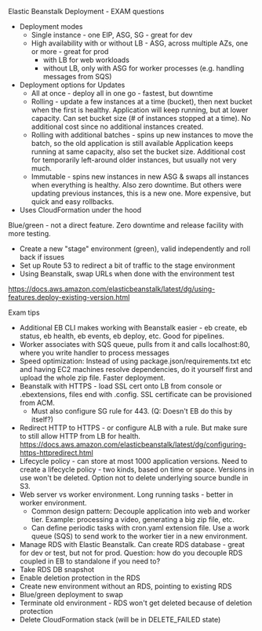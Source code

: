 Elastic Beanstalk Deployment - EXAM questions
- Deployment modes
  - Single instance - one EIP, ASG, SG - great for dev
  - High availability with or without LB - ASG, across multiple AZs, one or more - great for prod
    - with LB for web workloads
    - without LB, only with ASG for worker processes (e.g. handling messages from SQS)
- Deployment options for Updates
  - All at once - deploy all in one go - fastest, but downtime
  - Rolling - update a few instances at a time (bucket), then next bucket when the first is healthy. Application will keep running, but at lower capacity. Can set bucket size (# of instances stopped at a time). No additional cost since no additional instances created.
  - Rolling with additional batches - spins up new instances to move the batch, so the old application is still available Application keeps running at same capacity, also set the bucket size. Additional cost for temporarily left-around older instances, but usually not very much.
  - Immutable - spins new instances in new ASG & swaps all instances when everything is healthy. Also zero downtime. But others were updating previous instances, this is a new one. More expensive, but quick and easy rollbacks.
- Uses CloudFormation under the hood

Blue/green - not a direct feature. Zero downtime and release facility with more testing.
- Create a new "stage" environment (green), valid independently and roll back if issues
- Set up Route 53 to redirect a bit of traffic to the stage environment
- Using Beanstalk, swap URLs when done with the environment test

https://docs.aws.amazon.com/elasticbeanstalk/latest/dg/using-features.deploy-existing-version.html

Exam tips
- Additional EB CLI makes working with Beanstalk easier - eb create, eb status, eb health, eb events, eb deploy, etc. Good for pipelines.
- Worker associates with SQS queue, pulls from it and calls localhost:80, where you write handler to process messages
- Speed optimization: Instead of using package.json/requirements.txt etc and having EC2 machines resolve dependencies, do it yourself first and upload the whole zip file. Faster deployment.
- Beanstalk with HTTPS - load SSL cert onto LB from console or .ebextensions, files end with .config. SSL certificate can be provisioned from ACM. 
  - Must also configure SG rule for 443. (Q: Doesn't EB do this by itself?)
- Redirect HTTP to HTTPS - or configure ALB with a rule. But make sure to still allow HTTP from LB for health.
https://docs.aws.amazon.com/elasticbeanstalk/latest/dg/configuring-https-httpredirect.html
- Lifecycle policy - can store at most 1000 application versions. Need to create a lifecycle policy - two kinds, based on time or space. Versions in use won't be deleted. Option not to delete underlying source bundle in S3.
- Web server vs worker environment. Long running tasks - better in worker environment. 
  - Common design pattern: Decouple application into web and worker tier. Example: processing a video, generating a big zip file, etc. 
  - Can define periodic tasks with cron.yaml extension file. Use a work queue (SQS) to send work to the worker tier in a new environment.
- Manage RDS with Elastic Beanstalk. Can create RDS database - great for dev or test, but not for prod. Question: how do you decouple RDS coupled in EB to standalone if you need to?
- Take RDS DB snapshot
- Enable deletion protection in the RDS
- Create new environment without an RDS, pointing to existing RDS
- Blue/green deployment to swap
- Terminate old environment - RDS won't get deleted because of deletion protection
- Delete CloudFormation stack (will be in DELETE_FAILED state)

